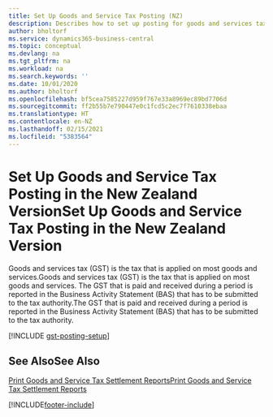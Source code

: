 ```yaml
---
title: Set Up Goods and Service Tax Posting (NZ)
description: Describes how to set up posting for goods and services tax (GST) in New Zealand.
author: bholtorf
ms.service: dynamics365-business-central
ms.topic: conceptual
ms.devlang: na
ms.tgt_pltfrm: na
ms.workload: na
ms.search.keywords: ''
ms.date: 10/01/2020
ms.author: bholtorf
ms.openlocfilehash: bf5cea7585227d959f767e33a8969ec89bd7706d
ms.sourcegitcommit: ff2b55b7e790447e0c1fcd5c2ec7f7610338ebaa
ms.translationtype: HT
ms.contentlocale: en-NZ
ms.lasthandoff: 02/15/2021
ms.locfileid: "5383564"
---
```

# <a name="set-up-goods-and-service-tax-posting-in-the-new-zealand-version"></a><span data-ttu-id="c8f16-103">Set Up Goods and Service Tax Posting in the New Zealand Version</span><span class="sxs-lookup"><span data-stu-id="c8f16-103">Set Up Goods and Service Tax Posting in the New Zealand Version</span></span>

<span data-ttu-id="c8f16-104">Goods and services tax (GST) is the tax that is applied on most goods and services.</span><span class="sxs-lookup"><span data-stu-id="c8f16-104">Goods and services tax (GST) is the tax that is applied on most goods and services.</span></span> <span data-ttu-id="c8f16-105">The GST that is paid and received during a period is reported in the Business Activity Statement (BAS) that has to be submitted to the tax authority.</span><span class="sxs-lookup"><span data-stu-id="c8f16-105">The GST that is paid and received during a period is reported in the Business Activity Statement (BAS) that has to be submitted to the tax authority.</span></span>  

[!INCLUDE [gst-posting-setup](../includes/AUNZ/gst-posting-setup.md)]

## <a name="see-also"></a><span data-ttu-id="c8f16-106">See Also</span><span class="sxs-lookup"><span data-stu-id="c8f16-106">See Also</span></span>

[<span data-ttu-id="c8f16-107">Print Goods and Service Tax Settlement Reports</span><span class="sxs-lookup"><span data-stu-id="c8f16-107">Print Goods and Service Tax Settlement Reports</span></span>](how-to-print-goods-and-service-tax-settlement-reports.md)


[!INCLUDE[footer-include](../../includes/footer-banner.md)]
